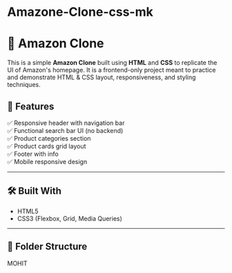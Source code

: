 # Amazone-Clone-css-mk
# 🛒 Amazon Clone

This is a simple **Amazon Clone** built using **HTML** and **CSS** to replicate the UI of Amazon's homepage. It is a frontend-only project meant to practice and demonstrate HTML & CSS layout, responsiveness, and styling techniques.



## 📁 Features

✅ Responsive header with navigation bar  
✅ Functional search bar UI (no backend)  
✅ Product categories section  
✅ Product cards grid layout  
✅ Footer with  info  
✅ Mobile responsive design  

---

## 🛠️ Built With

- HTML5  
- CSS3 (Flexbox, Grid, Media Queries)  

---

## 📂 Folder Structure

MOHIT
